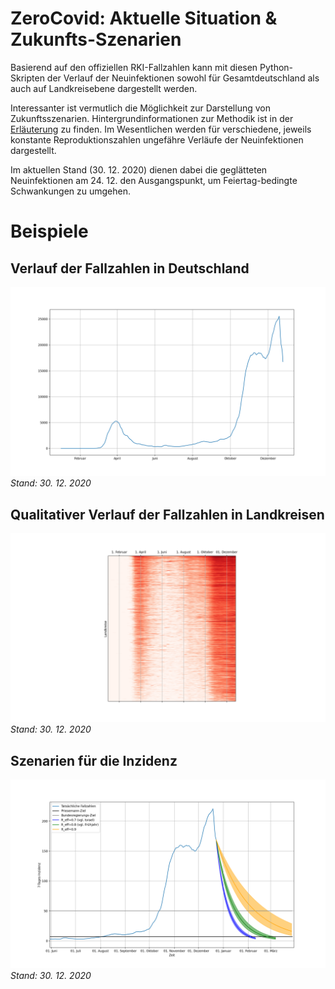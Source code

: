 # ZeroCovid: Aktuelle Situation & Zukunfts-Szenarien
Basierend auf den offiziellen RKI-Fallzahlen kann mit diesen Python-Skripten der Verlauf der Neuinfektionen sowohl für Gesamtdeutschland als auch auf Landkreisebene dargestellt werden. 

Interessanter ist vermutlich die Möglichkeit zur Darstellung von Zukunftsszenarien. Hintergrundinformationen zur Methodik ist in der [Erläuterung](description/Grundlagen.pdf) zu finden. Im Wesentlichen werden für verschiedene, jeweils konstante Reproduktionszahlen ungefähre Verläufe der Neuinfektionen dargestellt.

Im aktuellen Stand (30. 12. 2020) dienen dabei die geglätteten Neuinfektionen am 24. 12. den Ausgangspunkt, um Feiertag-bedingte Schwankungen zu umgehen. 

# Beispiele
## Verlauf der Fallzahlen in Deutschland
![](images/cases-30-12-2020.png)
*Stand: 30. 12. 2020*

## Qualitativer Verlauf der Fallzahlen in Landkreisen
![](images/counties-30-12-2020.png)
*Stand: 30. 12. 2020*

## Szenarien für die Inzidenz
![](images/scenario-24-12-2020.png)
*Stand: 30. 12. 2020*